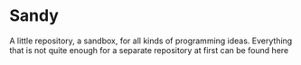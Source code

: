 # Sandy
A little repository, a sandbox, for all kinds of programming ideas. Everything that is not quite enough for a separate repository at first can be found here
